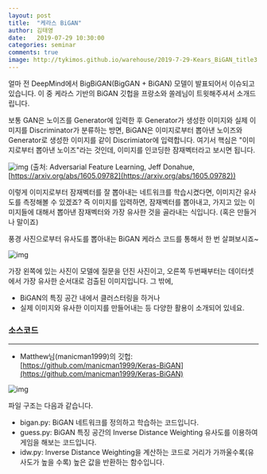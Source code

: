 ```yaml
---
layout: post
title:  "케라스 BiGAN"
author: 김태영
date:   2019-07-29 10:30:00
categories: seminar
comments: true
image: http://tykimos.github.io/warehouse/2019-7-29-Kears_BiGAN_title3.png
---
```


얼마 전 DeepMind에서 BigBiGAN(BigGAN + BiGAN) 모델이 발표되어서 이슈되고 있습니다. 이 중 케라스 기반의 BiGAN 깃헙을 프랑소와 쏠레님이 트윗해주셔서 소개드립니다.

보통 GAN은 노이즈를 Generator에 입력한 후 Generator가 생성한 이미지와 실제 이미지를 Discriminator가 분류하는 방면, BiGAN은 이미지로부터 뽑아낸 노이즈와 Generator로 생성한 이미지를 같이 Discrimiator에 입력합니다. 여기서 핵심은 "이미지로부터 뽑아낸 노이즈"라는 것인데, 이미지를 인코딩한 잠재벡터라고 보시면 됩니다.

![img](http://tykimos.github.io/warehouse/2019-7-29-Kears_BiGAN_model.png)
(출처: Adversarial Feature Learning, Jeff Donahue, [https://arxiv.org/abs/1605.09782](https://arxiv.org/abs/1605.09782))

이렇게 이미지로부터 잠재벡터를 잘 뽑아내는 네트워크를 학습시켰다면, 이미지간 유사도를 측정해볼 수 있겠죠? 즉 이미지를 입력하면, 잠재벡터를 뽑아내고, 가지고 있는 이미지들에 대해서 뽑아낸 잠재벡터와 가장 유사한 것을 골라내는 식입니다. (혹은 만들거나 말이죠)

풍경 사진으로부터 유사도를 뽑아내는 BiGAN 케라스 코드를 통해서 한 번 살펴보시죠~

![img](http://tykimos.github.io/warehouse/2019-7-29-Kears_BiGAN_title3.png)

가장 왼쪽에 있는 사진이 모델에 질문을 던진 사진이고, 오른쪽 두번째부터는 데이터셋에서 가장 유사한 순서대로 검출된 이미지입니다. 그 밖에,
* BiGAN의 특징 공간 내에서 클러스터링을 하거나
* 실제 이미지와 유사한 이미지를 만들어내는 등
다양한 활용이 소개되어 있네요.

### 소스코드
---
* Matthew님(manicman1999)의 깃헙: 
[https://github.com/manicman1999/Keras-BiGAN](https://github.com/manicman1999/Keras-BiGAN)

![img](http://tykimos.github.io/warehouse/2019-7-29-Kears_BiGAN_ref.png)

파일 구조는 다음과 같습니다. 

* bigan.py: BiGAN 네트워크를 정의하고 학습하는 코드입니다.
* guess.py: BiGAN 특징 공간의 Inverse Distance Weighting 유사도를 이용하여 게임을 해보는 코드입니다.
* idw.py: Inverse Distance Weighting을 계산하는 코드로 거리가 가까울수록(유사도가 높을 수록) 높은 값을 반환하는 함수입니다.


